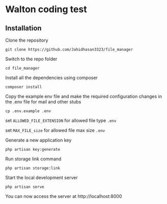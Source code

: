 # Walton coding test 

## Installation

Clone the repository

    git clone https://github.com/Jahidhasan3323/file_manager

Switch to the repo folder

    cd file_manager

Install all the dependencies using composer

    composer install

Copy the example env file and make the required configuration changes in the .env file for mail and other stubs

    cp .env.example .env

set `ALLOWED_FILE_EXTENSION` for allowed file type ```.env```

set `MAX_FILE_size` for allowed file max size ```.env```

Generate a new application key

    php artisan key:generate



Run storage link command

 ```php artisan storage:link```

Start the local development server

    php artisan serve

You can now access the server at http://localhost:8000 



